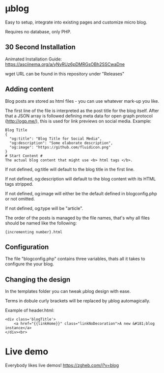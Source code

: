 # µblog
Easy to setup, integrate into existing pages and customize micro blog.

Requires no database, only PHP.

## 30 Second Installation
Animated Installation Guide:
https://asciinema.org/a/yNyRUz6pDMRGsOBh2SSCwaDne

wget URL can be found in this repository under "Releases"

## Adding content
Blog posts are stored as html files - you can use whatever mark-up you like.

The first line of the file is interpreted as the post title for the blog itself.
After that a JSON array is followed defining meta data for open graph protocol (http://ogp.me/), this is used for link previews on social media.
Example:
```
Blog Title
{
  "og:title": "Blog Title for Social Media",
  "og:description": "Some elaborate description", 
  "og:image": "https://github.com/fluidicon.png"
}
# Start Content #
The actual blog content that might use <b> html tags </b>.
```
If not defined, og:title will default to the blog title in the first line.

If not defined, og:description will default to the blog content with its HTML tags stripped.

If not defined, og:image will either be the default defined in blogconfig.php or not omitted.

If not defined, og:type will be "article".


The order of the posts is managed by the file names, that's why all files should be named like the following:
```
{incrementing number}.html
```

## Configuration
The file "blogconfig.php" contains three variables, thats all it takes to configure the your blog.

## Changing the design
In the templates folder you can tweak µblog design with ease.

Terms in dobule curly brackets will be replaced by µblog automagically.

Example of header.html:

```
<div class='blogTitle'>
	<a href="{{linkHome}}" class="linkNoDecoration">A new &#181;blog instance</a>
</div><br>
```

# Live demo
Everybody likes live demos! 
https://zgheb.com/i?v=blog
